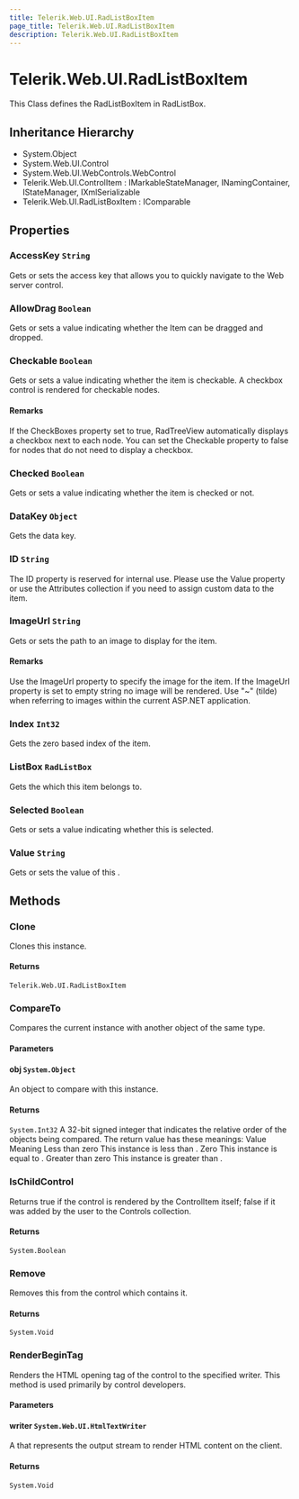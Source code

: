 ```yaml
---
title: Telerik.Web.UI.RadListBoxItem
page_title: Telerik.Web.UI.RadListBoxItem
description: Telerik.Web.UI.RadListBoxItem
---
```


# Telerik.Web.UI.RadListBoxItem

This Class defines the RadListBoxItem in RadListBox.

## Inheritance Hierarchy

* System.Object
* System.Web.UI.Control
* System.Web.UI.WebControls.WebControl
* Telerik.Web.UI.ControlItem : IMarkableStateManager, INamingContainer, IStateManager, IXmlSerializable
* Telerik.Web.UI.RadListBoxItem : IComparable

## Properties

###  AccessKey `String`

Gets or sets the access key that allows you to quickly navigate to the Web server control.

###  AllowDrag `Boolean`

Gets or sets a value indicating whether the Item can be dragged and dropped.

###  Checkable `Boolean`

Gets or sets a value indicating whether the item is checkable. A checkbox control is rendered
            for checkable nodes.

#### Remarks
If the CheckBoxes property set to true, RadTreeView automatically displays a checkbox next to each node. 
            You can set the Checkable property to false for nodes that do not need to display a checkbox.

###  Checked `Boolean`

Gets or sets a value indicating whether the item is checked or not.

###  DataKey `Object`

Gets the data key.

###  ID `String`

The ID property is reserved for internal use. Please use the Value property or
            use the Attributes collection if you need to assign
            custom data to the item.

###  ImageUrl `String`

Gets or sets the path to an image to display for the item.

#### Remarks
Use the ImageUrl property to specify the image for the item. If
            the ImageUrl property is set to empty string no image will be
            rendered. Use "~" (tilde) when referring to images within the current ASP.NET
            application.

###  Index `Int32`

Gets the zero based index of the item.

###  ListBox `RadListBox`

Gets the  which this item belongs to.

###  Selected `Boolean`

Gets or sets a value indicating whether this  is selected.

###  Value `String`

Gets or sets the value of this .

## Methods

###  Clone

Clones this instance.

#### Returns

`Telerik.Web.UI.RadListBoxItem` 

###  CompareTo

Compares the current instance with another object of the same type.

#### Parameters

#### obj `System.Object`

An object to compare with this instance.

#### Returns

`System.Int32` A 32-bit signed integer that indicates the relative order of the objects
            being compared. The return value has these meanings: Value Meaning Less than
            zero This instance is less than . Zero This instance is
            equal to . Greater than zero This instance is greater than
            .

###  IsChildControl

Returns true if the control is rendered by the ControlItem itself;
            false if it was added by the user to the Controls collection.

#### Returns

`System.Boolean` 

###  Remove

Removes this  from the  control which contains it.

#### Returns

`System.Void` 

###  RenderBeginTag

Renders the HTML opening tag of the control to the specified writer.
            This method is used primarily by control developers.

#### Parameters

#### writer `System.Web.UI.HtmlTextWriter`

A  that represents
            the output stream to render HTML content on the client.

#### Returns

`System.Void` 

